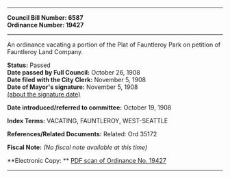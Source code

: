 * * * * *  
  
**Council Bill Number: [](#h0)[](#h2)6587**   
**Ordinance Number: 19427**  
  
* * * * *  
  
An ordinance vacating a portion of the Plat of Fauntleroy Park on petition of Fauntleroy Land Company.  
  
**Status:** Passed   
**Date passed by Full Council:** October 26, 1908   
**Date filed with the City Clerk:** November 5, 1908   
**Date of Mayor's signature:** November 5, 1908   
[(about the signature date)](/~public/approvaldate.htm)   
  
  
**Date introduced/referred to committee:** October 19, 1908   
  
**Index Terms:** VACATING, FAUNTLEROY, WEST-SEATTLE  
  
**References/Related Documents:** Related: Ord 35172  
  
**Fiscal Note:** *(No fiscal note available at this time)*  
  
**Electronic Copy: ** [PDF scan of Ordinance No. 19427](/~archives/Ordinances/Ord_19427.pdf)  
  
* * * * *  
